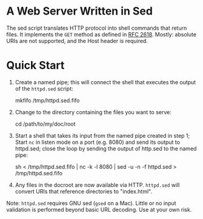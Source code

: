 A Web Server Written in Sed
===========================

The sed script translates HTTP protocol into shell commands
that return files. It implements the `GET` method as defined in
[RFC 2618](http://www.w3.org/Protocols/rfc2616/rfc2616.html).
Mostly: absolute URIs are not supported, and the Host 
header is required.


Quick Start
===========

1. Create a named pipe; this will connect the shell that executes the
   output of the `httpd.sed` script:

    mkfifo /tmp/httpd.sed.fifo

2. Change to the directory containing the files you want to serve:

    cd /path/to/my/doc/root

3. Start a shell that takes its input from the named pipe created in
   step 1; Start `nc` in listen mode on a port (e.g. 8080) and send
   its output to httpd.sed; close the loop by sending the output
   of http.sed to the named pipe:

    sh < /tmp/httpd.sed.fifo | nc -k -l 8080 | sed -u -n -f httpd.sed > /tmp/httpd.sed.fifo

4. Any files in the docroot are now available via HTTP. `httpd.sed`
   will convert URIs that reference directories to "index.html".


Note: `httpd.sed` requires GNU sed (`gsed` on a Mac). Little or no input
validation is performed beyond basic URL decoding. Use at your own
risk.
